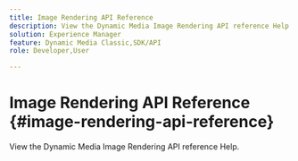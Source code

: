 ```yaml
---
title: Image Rendering API Reference
description: View the Dynamic Media Image Rendering API reference Help.
solution: Experience Manager
feature: Dynamic Media Classic,SDK/API
role: Developer,User

---
```


# Image Rendering API Reference {#image-rendering-api-reference}

View the Dynamic Media Image Rendering API reference Help.